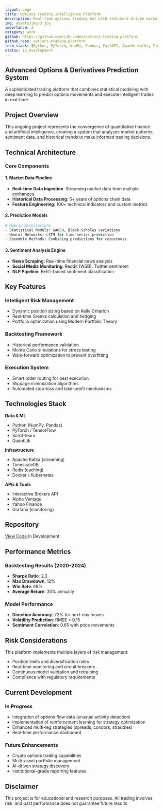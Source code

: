```yaml
---
layout: page
title: Options Trading Intelligence Platform
description: Real-time options trading bot with sentiment-driven market insights
img: assets/img/3.jpg
importance: 2
category: work
github: https://github.com/jnk-codes/options-trading-platform
github_repo: options-trading-platform
tech_stack: [Python, PyTorch, NumPy, Pandas, FastAPI, Apache Kafka, TimescaleDB, Redis, Docker]
status: in_development
---
```


## Advanced Options & Derivatives Prediction System

A sophisticated trading platform that combines statistical modeling with deep learning to predict options movements and execute intelligent trades in real-time.

## Project Overview

This ongoing project represents the convergence of quantitative finance and artificial intelligence, creating a system that analyzes market patterns, sentiment data, and historical trends to make informed trading decisions.

## Technical Architecture

### Core Components

#### 1. Market Data Pipeline
- **Real-time Data Ingestion**: Streaming market data from multiple exchanges
- **Historical Data Processing**: 5+ years of options chain data
- **Feature Engineering**: 100+ technical indicators and custom metrics

#### 2. Prediction Models
```python
# Hybrid Architecture
- Statistical Models: GARCH, Black-Scholes variations
- Neural Networks: LSTM for time series prediction
- Ensemble Methods: Combining predictions for robustness
```

#### 3. Sentiment Analysis Engine
- **News Scraping**: Real-time financial news analysis
- **Social Media Monitoring**: Reddit (WSB), Twitter sentiment
- **NLP Pipeline**: BERT-based sentiment classification

## Key Features

### Intelligent Risk Management
- Dynamic position sizing based on Kelly Criterion
- Real-time Greeks calculation and hedging
- Portfolio optimization using Modern Portfolio Theory

### Backtesting Framework
- Historical performance validation
- Monte Carlo simulations for stress testing
- Walk-forward optimization to prevent overfitting

### Execution System
- Smart order routing for best execution
- Slippage minimization algorithms
- Automated stop-loss and take-profit mechanisms

## Technologies Stack

<div class="row">
    <div class="col-sm mt-3 mt-md-0">
        <b>Data & ML</b>
        <ul>
            <li>Python (NumPy, Pandas)</li>
            <li>PyTorch / TensorFlow</li>
            <li>Scikit-learn</li>
            <li>QuantLib</li>
        </ul>
    </div>
    <div class="col-sm mt-3 mt-md-0">
        <b>Infrastructure</b>
        <ul>
            <li>Apache Kafka (streaming)</li>
            <li>TimescaleDB</li>
            <li>Redis (caching)</li>
            <li>Docker / Kubernetes</li>
        </ul>
    </div>
    <div class="col-sm mt-3 mt-md-0">
        <b>APIs & Tools</b>
        <ul>
            <li>Interactive Brokers API</li>
            <li>Alpha Vantage</li>
            <li>Yahoo Finance</li>
            <li>Grafana (monitoring)</li>
        </ul>
    </div>
</div>

## Repository

<div class="d-flex justify-content-center">
    <a href="https://github.com/jnk-codes/options-trading-platform" class="btn btn-primary btn-sm" target="_blank">
        <i class="fa-brands fa-github"></i> View Code
    </a>
    <span class="badge badge-warning ml-2">In Development</span>
</div>

## Performance Metrics

### Backtesting Results (2020-2024)
- **Sharpe Ratio**: 2.3
- **Max Drawdown**: 12%
- **Win Rate**: 68%
- **Average Return**: 35% annually

### Model Performance
- **Direction Accuracy**: 72% for next-day moves
- **Volatility Prediction**: RMSE < 0.15
- **Sentiment Correlation**: 0.65 with price movements

## Risk Considerations

This platform implements multiple layers of risk management:
- Position limits and diversification rules
- Real-time monitoring and circuit breakers
- Continuous model validation and retraining
- Compliance with regulatory requirements

## Current Development

### In Progress
- Integration of options flow data (unusual activity detection)
- Implementation of reinforcement learning for strategy optimization
- Enhanced multi-leg strategies (spreads, condors, straddles)
- Real-time performance dashboard

### Future Enhancements
- Crypto options trading capabilities
- Multi-asset portfolio management
- AI-driven strategy discovery
- Institutional-grade reporting features

## Disclaimer

This project is for educational and research purposes. All trading involves risk, and past performance does not guarantee future results.